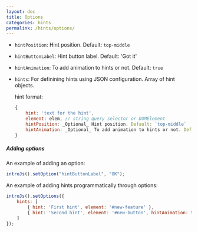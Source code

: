 ```yaml
---
layout: doc
title: Options
categories: hints
permalink: /hints/options/
---
```


 - `hintPosition`: Hint position. Default: `top-middle`
 - `hintButtonLabel`: Hint button label. Default: 'Got it'
 - `hintAnimation`: To add animation to hints or not. Default: `true`
 - `hints`: For definining hints using JSON configuration. Array of hint objects.

    hint format:
    ```javascript
    {
        hint: 'text for the hint',
        element: elem, // string query selector or DOMElement
        hintPosition: _Optional_ Hint position. Default: `top-middle`
        hintAnimation: _Optional_ To add animation to hints or not. Default: `true`
    }
    ```


##### Adding options

An example of adding an option:

```javascript
introJs().setOption("hintButtonLabel", "OK");
```

An example of adding hints programmatically through options:

```javascript
introJs().setOptions({
    hints: [
        { hint: 'First hint', element: '#new-feature' },
        { hint: 'Second hint', element: '#new-button', hintAnimation: false }
    ]
});
```
